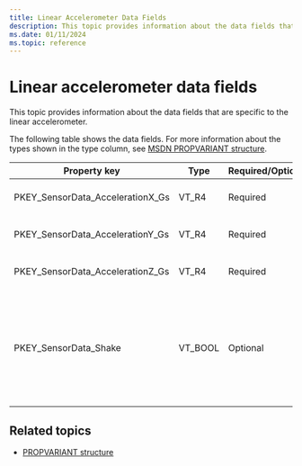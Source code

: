 ```yaml
---
title: Linear Accelerometer Data Fields
description: This topic provides information about the data fields that are specific to the linear accelerometer.
ms.date: 01/11/2024
ms.topic: reference
---
```


# Linear accelerometer data fields

This topic provides information about the data fields that are specific to the linear accelerometer.

The following table shows the data fields. For more information about the types shown in the type column, see [MSDN PROPVARIANT structure](/windows/win32/api/propidlbase/ns-propidlbase-propvariant).

| Property key | Type | Required/Optional | Description |
|---|---|---|---|
| PKEY_SensorData_AccelerationX_Gs | VT_R4 | Required | The x-axis acceleration in g's. |
| PKEY_SensorData_AccelerationY_Gs | VT_R4 | Required | The y-axis acceleration in g's. |
| PKEY_SensorData_AccelerationZ_Gs | VT_R4 | Required | The z-axis acceleration in g's. |
| PKEY_SensorData_Shake | VT_BOOL | Optional | An indication that a shake has been detected by the linear accelerometer. This must be true if the data field is sent up. |

## Related topics

- [PROPVARIANT structure](/windows/win32/api/propidlbase/ns-propidlbase-propvariant)

